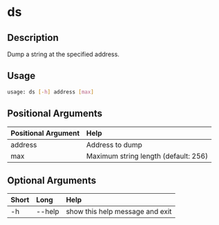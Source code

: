 <!-- THIS PART OF THIS FILE IS AUTOGENERATED. DO NOT MODIFY IT. See scripts/generate_docs.sh -->




# ds

## Description


Dump a string at the specified address.
## Usage


```bash
usage: ds [-h] address [max]

```
## Positional Arguments

|Positional Argument|Help|
| :--- | :--- |
|address|Address to dump|
|max|Maximum string length (default: 256)|

## Optional Arguments

|Short|Long|Help|
| :--- | :--- | :--- |
|-h|--help|show this help message and exit|

<!-- END OF AUTOGENERATED PART. Do not modify this line or the line below, they mark the end of the auto-generated part of the file. If you want to extend the documentation in a way which cannot easily be done by adding to the command help description, write below the following line. -->
<!-- ------------\>8---- ----\>8---- ----\>8------------ -->
